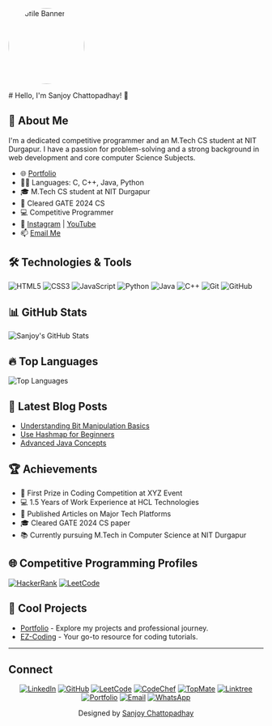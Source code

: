 <!-- Profile Banner -->
<p align="left">
  <img src="https://sanjoy-chattopadhay.github.io/EZ-Coding/dp2.png" alt="Profile Banner" width="150" height="150" style="border-radius: 50%;">
</p>
# Hello, I'm Sanjoy Chattopadhay! 👋

## 🌟 About Me
I'm a dedicated competitive programmer and an M.Tech CS student at NIT Durgapur. I have a passion for problem-solving and a strong background in web development and core computer Science Subjects.

- 🌐 [Portfolio](https://sanjoy-chattopadhay.github.io/portfolio/)
- 👨‍🏫 Languages: C, C++, Java, Python
- 🎓 M.Tech CS student at NIT Durgapur
- 🎯 Cleared GATE 2024 CS 
- 💻 Competitive Programmer
- 🎥 [Instagram](https://www.instagram.com/sanjoy_chattopadhyay_/) | [YouTube](https://youtube.com)
- 📫 [Email Me](mailto:chatterjeesanjoy347@gmail.com)

## 🛠️ Technologies & Tools
![HTML5](https://img.shields.io/badge/-HTML5-E34F26?style=flat-square&logo=html5&logoColor=white)
![CSS3](https://img.shields.io/badge/-CSS3-1572B6?style=flat-square&logo=css3)
![JavaScript](https://img.shields.io/badge/-JavaScript-F7DF1E?style=flat-square&logo=javascript&logoColor=black)
![Python](https://img.shields.io/badge/-Python-3776AB?style=flat-square&logo=python&logoColor=white)
![Java](https://img.shields.io/badge/-Java-007396?style=flat-square&logo=java&logoColor=white)
![C++](https://img.shields.io/badge/-C++-00599C?style=flat-square&logo=cplusplus&logoColor=white)
![Git](https://img.shields.io/badge/-Git-F05032?style=flat-square&logo=git&logoColor=white)
![GitHub](https://img.shields.io/badge/-GitHub-181717?style=flat-square&logo=github)

## 📊 GitHub Stats
![Sanjoy's GitHub Stats](https://github-readme-stats.vercel.app/api?username=Sanjoy-Chattopadhay&show_icons=true&theme=radical)

## 🔥 Top Languages
![Top Languages](https://github-readme-stats.vercel.app/api/top-langs/?username=Sanjoy-Chattopadhay&layout=compact&theme=radical)

## 📘 Latest Blog Posts
<!-- BLOG-POST-LIST:START -->
- [Understanding Bit Manipulation Basics](https://sanjoy-chattopadhay.github.io/EZ-Coding/post1.html)
- [Use Hashmap for Beginners](https://sanjoy-chattopadhay.github.io/EZ-Coding/post6.html)
- [Advanced Java Concepts](https://sanjoy-chattopadhay.github.io/EZ-Coding/post3.html)
<!-- BLOG-POST-LIST:END -->

## 🏆 Achievements
- 🥇 First Prize in Coding Competition at XYZ Event
- 💻 1.5 Years of Work Experience at HCL Technologies
- 📜 Published Articles on Major Tech Platforms
- 🎓 Cleared GATE 2024 CS paper
- 📚 Currently pursuing M.Tech in Computer Science at NIT Durgapur

## 🌐 Competitive Programming Profiles
[![HackerRank](https://img.shields.io/badge/-HackerRank-2EC866?style=flat-square&logo=hackerrank&logoColor=white)](https://www.hackerrank.com/profile/sanjoy_chatterj1)
[![LeetCode](https://img.shields.io/badge/-LeetCode-FFA116?style=flat-square&logo=leetcode&logoColor=white)](https://leetcode.com/u/I_am_Sanjoy/)


## 🎨 Cool Projects
- [Portfolio](https://sanjoy-chattopadhay.github.io/portfolio/) - Explore my projects and professional journey.
- [EZ-Coding](https://sanjoy-chattopadhay.github.io/EZ-Coding/) - Your go-to resource for coding tutorials.

---
## Connect

<div align="center">

[![LinkedIn](https://img.shields.io/badge/-LinkedIn-0077B5?style=for-the-badge&logo=linkedin&logoColor=white)](https://www.linkedin.com/in/sanjoy-chattopadhyay-390b3a1a6/)
[![GitHub](https://img.shields.io/badge/-GitHub-181717?style=for-the-badge&logo=github&logoColor=white)](https://github.com/sanjoy-chattopadhay)
[![LeetCode](https://img.shields.io/badge/-LeetCode-FFA116?style=for-the-badge&logo=leetcode&logoColor=white)](https://leetcode.com/u/I_am_Sanjoy/)
[![CodeChef](https://img.shields.io/badge/-CodeChef-5B4638?style=for-the-badge&logo=codechef&logoColor=white)](https://www.codechef.com/users/i_am_sanjoy)
[![TopMate](https://img.shields.io/badge/-TopMate-1A237E?style=for-the-badge&logoColor=white)](https://topmate.io/sanjoy_chattopadhyay/)
[![Linktree](https://img.shields.io/badge/-Linktree-39E09B?style=for-the-badge&logo=linktree&logoColor=white)](https://linktr.ee/Sanjoy_Chattopadhyay)
[![Portfolio](https://img.shields.io/badge/-Portfolio-000000?style=for-the-badge&logo=portfolio&logoColor=white)](https://sanjoy-chattopadhay.github.io/portfolio/)
[![Email](https://img.shields.io/badge/-Email-D14836?style=for-the-badge&logo=gmail&logoColor=white)](mailto:chatterjeesanjoy347@gmail.com)
[![WhatsApp](https://img.shields.io/badge/-WhatsApp-25D366?style=for-the-badge&logo=whatsapp&logoColor=white)](https://wa.me/7699111052)

</div>

<div align="center">
  <p>Designed by <a href="https://sanjoy-chattopadhay.github.io/portfolio/" target="_blank">Sanjoy Chattopadhay</a></p>
</div>
